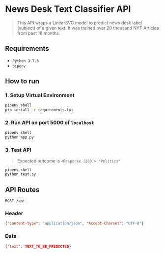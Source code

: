 # News Desk Text Classifier API

> This API wraps a LinearSVC model to predict news desk label (subject) of a given text. It was trained over 20 thousand NYT Articles from past 18 months.

## Requirements

* `Python 3.7.6`
* `pipenv`

## How to run

### 1. Setup Virtual Environment

```bash
pipenv shell
pip install -r requirements.txt
```

### 2. Run API on port 5000 of `localhost`

```bash
pipenv shell
python app.py
```

### 3. Test API

> Expected outcome is `<Response [200]> "Politics"`

```bash
pipenv shell
python test.py
```

## API Routes

`POST /api`

### Header

```json
{"content-type": "application/json", "Accept-Charset": "UTF-8"}
```

### Data

```json
{"text": TEXT_TO_BE_PREDICTED}
```
